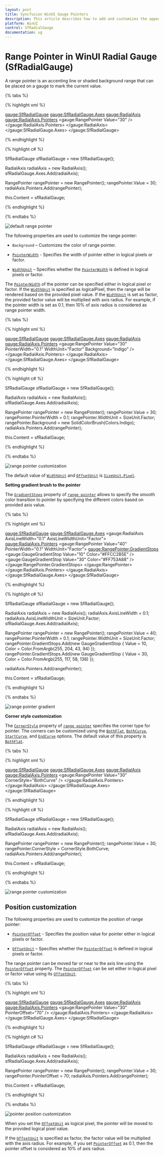 ```yaml
---
layout: post
title: Syncfusion WinUI Gauge Pointers
description: This article describes how to add and customizes the appearence of pointers of radial gauge control in WinUI platform
platform: WinUI
control: SfRadialGauge
documentation: ug
---
```


# Range Pointer in WinUI Radial Gauge (SfRadialGauge)

A range pointer is an accenting line or shaded background range that can be placed on a gauge to mark the current value.

{% tabs %}

{% highlight xml %}

<gauge:SfRadialGauge>
    <gauge:SfRadialGauge.Axes>
        <gauge:RadialAxis>
            <gauge:RadialAxis.Pointers>
                <gauge:RangePointer Value="30" />
            </gauge:RadialAxis.Pointers>
        </gauge:RadialAxis>
    </gauge:SfRadialGauge.Axes>
</gauge:SfRadialGauge>

{% endhighlight %}

{% highlight c# %}

SfRadialGauge sfRadialGauge = new SfRadialGauge();

RadialAxis radialAxis = new RadialAxis();
sfRadialGauge.Axes.Add(radialAxis);

RangePointer rangePointer = new RangePointer();
rangePointer.Value = 30;
radialAxis.Pointers.Add(rangePointer);

this.Content = sfRadialGauge;

{% endhighlight %}

{% endtabs %}

![default range pointer](images/range-pointer/pointer_default.png)

The following properties are used to customize the range pointer:

* `Background` – Customizes the color of range pointer.

* [`PointerWidth`](https://help.syncfusion.com/cr/winui/Syncfusion.UI.Xaml.Gauges.RangePointer.html#Syncfusion_UI_Xaml_Gauges_RangePointer_PointerWidth) - Specifies the width of pointer either in logical pixels or factor.

* [`WidthUnit`](https://help.syncfusion.com/cr/winui/Syncfusion.UI.Xaml.Gauges.RangePointer.html#Syncfusion_UI_Xaml_Gauges_RangePointer_WidthUnit) – Specifies whether the [`PointerWidth`](https://help.syncfusion.com/cr/winui/Syncfusion.UI.Xaml.Gauges.RangePointer.html#Syncfusion_UI_Xaml_Gauges_RangePointer_PointerWidth) is defined in logical pixels or factor.

The [`PointerWidth`](https://help.syncfusion.com/cr/winui/Syncfusion.UI.Xaml.Gauges.RangePointer.html#Syncfusion_UI_Xaml_Gauges_RangePointer_PointerWidth) of the pointer can be specified either in logical pixel or factor. If the [`WidthUnit`](https://help.syncfusion.com/cr/winui/Syncfusion.UI.Xaml.Gauges.RangePointer.html#Syncfusion_UI_Xaml_Gauges_RangePointer_WidthUnit) is specified as logicalPixel, then the range will be rendered based on the provided pixel value. If the [`WidthUnit`](https://help.syncfusion.com/cr/winui/Syncfusion.UI.Xaml.Gauges.RangePointer.html#Syncfusion_UI_Xaml_Gauges_RangePointer_WidthUnit) is set as factor, the provided factor value will be multiplied with axis radius. For example, if the pointer width is set as 0.1, then 10% of axis radius is considered as range pointer width.

{% tabs %}

{% highlight xml %}

<gauge:SfRadialGauge>
    <gauge:SfRadialGauge.Axes>
        <gauge:RadialAxis>
            <gauge:RadialAxis.Pointers>
                <gauge:RangePointer Value="30"
                                    PointerWidth="0.1"
                                    WidthUnit="Factor"
                                    Background="Indigo" />
            </gauge:RadialAxis.Pointers>
        </gauge:RadialAxis>
    </gauge:SfRadialGauge.Axes>
</gauge:SfRadialGauge>

{% endhighlight %}

{% highlight c# %}

SfRadialGauge sfRadialGauge = new SfRadialGauge();

RadialAxis radialAxis = new RadialAxis();
sfRadialGauge.Axes.Add(radialAxis);

RangePointer rangePointer = new RangePointer();
rangePointer.Value = 30;
rangePointer.PointerWidth = 0.1;
rangePointer.WidthUnit = SizeUnit.Factor;
rangePointer.Background = new SolidColorBrush(Colors.Indigo);
radialAxis.Pointers.Add(rangePointer);

this.Content = sfRadialGauge;

{% endhighlight %}

{% endtabs %}

![range pointer customization](images/range-pointer/pointer_customization.png)

 The default value of [`WidthUnit`](https://help.syncfusion.com/cr/winui/Syncfusion.UI.Xaml.Gauges.RangePointer.html#Syncfusion_UI_Xaml_Gauges_RangePointer_WidthUnit) and [`OffsetUnit`](https://help.syncfusion.com/cr/winui/Syncfusion.UI.Xaml.Gauges.RangePointer.html#Syncfusion_UI_Xaml_Gauges_RangePointer_OffsetUnit) is [`SizeUnit.Pixel`](https://help.syncfusion.com/cr/winui/Syncfusion.UI.Xaml.Gauges.SizeUnit.html#Syncfusion_UI_Xaml_Gauges_SizeUnit_Pixel).
 
 **Setting gradient brush to the pointer**

 The [`GradientStops`](https://help.syncfusion.com/cr/winui/Syncfusion.UI.Xaml.Gauges.RangePointer.html#Syncfusion_UI_Xaml_Gauges_RangePointer_GradientStops) property of [`range pointer`](https://help.syncfusion.com/cr/winui/Syncfusion.UI.Xaml.Gauges.RangePointer.html) allows to specify the smooth color transition to pointer by specifying the different colors based on provided axis value.

{% tabs %}

{% highlight xml %}

<gauge:SfRadialGauge>
    <gauge:SfRadialGauge.Axes>
        <gauge:RadialAxis AxisLineWidth="0.1"
                          AxisLineWidthUnit="Factor">
            <gauge:RadialAxis.Pointers>
                <gauge:RangePointer Value="40"
                                    PointerWidth="0.1"
                                    WidthUnit="Factor">
                    <gauge:RangePointer.GradientStops>
                        <gauge:GaugeGradientStop Value="10"
                                                 Color="#FFCC2B5E" />
                        <gauge:GaugeGradientStop Value="30"
                                                 Color="#FF753A88" />
                    </gauge:RangePointer.GradientStops>
                </gauge:RangePointer>
            </gauge:RadialAxis.Pointers>
        </gauge:RadialAxis>
    </gauge:SfRadialGauge.Axes>
</gauge:SfRadialGauge>

{% endhighlight %}

{% highlight c# %}

SfRadialGauge sfRadialGauge = new SfRadialGauge();

RadialAxis radialAxis = new RadialAxis();
radialAxis.AxisLineWidth = 0.1;
radialAxis.AxisLineWidthUnit = SizeUnit.Factor;
sfRadialGauge.Axes.Add(radialAxis);

RangePointer rangePointer = new RangePointer();
rangePointer.Value = 40;
rangePointer.PointerWidth = 0.1;
rangePointer.WidthUnit = SizeUnit.Factor;
rangePointer.GradientStops.Add(new GaugeGradientStop { Value = 10, Color = Color.FromArgb(255, 204, 43, 94) });
rangePointer.GradientStops.Add(new GaugeGradientStop { Value = 30, Color = Color.FromArgb(255, 117, 58, 136) });

radialAxis.Pointers.Add(rangePointer);

this.Content = sfRadialGauge;

{% endhighlight %}

{% endtabs %}

![range pointer gradient](images/range-pointer/pointer_gradient.png)

**Corner style customization**

 The [`CornerStyle`](https://help.syncfusion.com/cr/winui/Syncfusion.UI.Xaml.Gauges.RangePointer.html#Syncfusion_UI_Xaml_Gauges_RangePointer_CornerStyle) property of [`range pointer`](https://help.syncfusion.com/cr/winui/Syncfusion.UI.Xaml.Gauges.RangePointer.html) specifies the corner type for pointer. The corners can be customized using the [`BothFlat`](https://help.syncfusion.com/cr/winui/Syncfusion.UI.Xaml.Gauges.CornerStyle.html#Syncfusion_UI_Xaml_Gauges_CornerStyle_BothFlat), [`BothCurve`](https://help.syncfusion.com/cr/winui/Syncfusion.UI.Xaml.Gauges.CornerStyle.html#Syncfusion_UI_Xaml_Gauges_CornerStyle_BothCurve), [`StartCurve`](https://help.syncfusion.com/cr/winui/Syncfusion.UI.Xaml.Gauges.CornerStyle.html#Syncfusion_UI_Xaml_Gauges_CornerStyle_StartCurve), and [`EndCurve`](https://help.syncfusion.com/cr/winui/Syncfusion.UI.Xaml.Gauges.CornerStyle.html#Syncfusion_UI_Xaml_Gauges_CornerStyle_EndCurve) options. The default value of this property is [`BothFlat`](https://help.syncfusion.com/cr/winui/Syncfusion.UI.Xaml.Gauges.CornerStyle.html#Syncfusion_UI_Xaml_Gauges_CornerStyle_BothFlat).

{% tabs %}

{% highlight xml %}

<gauge:SfRadialGauge>
    <gauge:SfRadialGauge.Axes>
        <gauge:RadialAxis>
            <gauge:RadialAxis.Pointers>
                <gauge:RangePointer Value="30"
                                    CornerStyle="BothCurve" />
            </gauge:RadialAxis.Pointers>
        </gauge:RadialAxis>
    </gauge:SfRadialGauge.Axes>
</gauge:SfRadialGauge>

{% endhighlight %}

{% highlight c# %}

SfRadialGauge sfRadialGauge = new SfRadialGauge();

RadialAxis radialAxis = new RadialAxis();
sfRadialGauge.Axes.Add(radialAxis);

RangePointer rangePointer = new RangePointer();
rangePointer.Value = 30;
rangePointer.CornerStyle = CornerStyle.BothCurve;
radialAxis.Pointers.Add(rangePointer);

this.Content = sfRadialGauge;

{% endhighlight %}

{% endtabs %}

![range pointer customization](images/range-pointer/pointer_corner.png)

## Position customization

The following properties are used to customize the position of range pointer:

* [`PointerOffset`](https://help.syncfusion.com/cr/winui/Syncfusion.UI.Xaml.Gauges.RangePointer.html#Syncfusion_UI_Xaml_Gauges_RangePointer_PointerOffset) - Specifies the position value for pointer either in logical pixels or factor.

* [`OffsetUnit`](https://help.syncfusion.com/cr/winui/Syncfusion.UI.Xaml.Gauges.RangePointer.html#Syncfusion_UI_Xaml_Gauges_RangePointer_OffsetUnit) – Specifies whether the [`PointerOffset`](https://help.syncfusion.com/cr/winui/Syncfusion.UI.Xaml.Gauges.RangePointer.html#Syncfusion_UI_Xaml_Gauges_RangePointer_PointerOffset) is defined in logical pixels or factor.

The range pointer can be moved far or near to the axis line using the [`PointerOffset`](https://help.syncfusion.com/cr/winui/Syncfusion.UI.Xaml.Gauges.RangePointer.html#Syncfusion_UI_Xaml_Gauges_RangePointer_PointerOffset) property. The [`PointerOffset`](https://help.syncfusion.com/cr/winui/Syncfusion.UI.Xaml.Gauges.RangePointer.html#Syncfusion_UI_Xaml_Gauges_RangePointer_PointerOffset) can be set either in logical pixel or factor value using its [`OffsetUnit`](https://help.syncfusion.com/cr/winui/Syncfusion.UI.Xaml.Gauges.RangePointer.html#Syncfusion_UI_Xaml_Gauges_RangePointer_OffsetUnit).

{% tabs %}

{% highlight xml %}

<gauge:SfRadialGauge>
    <gauge:SfRadialGauge.Axes>
        <gauge:RadialAxis>
            <gauge:RadialAxis.Pointers>
                <gauge:RangePointer Value="30"
                                    PointerOffset="70" />
            </gauge:RadialAxis.Pointers>
        </gauge:RadialAxis>
    </gauge:SfRadialGauge.Axes>
</gauge:SfRadialGauge>

{% endhighlight %}

{% highlight c# %}

SfRadialGauge sfRadialGauge = new SfRadialGauge();

RadialAxis radialAxis = new RadialAxis();
sfRadialGauge.Axes.Add(radialAxis);

RangePointer rangePointer = new RangePointer();
rangePointer.Value = 30;
rangePointer.PointerOffset = 70;
radialAxis.Pointers.Add(rangePointer);

this.Content = sfRadialGauge;

{% endhighlight %}

{% endtabs %}

![pointer position customization](images/range-pointer/pointer_offset.png)

When you set the [`OffsetUnit`](https://help.syncfusion.com/cr/winui/Syncfusion.UI.Xaml.Gauges.RangePointer.html#Syncfusion_UI_Xaml_Gauges_RangePointer_OffsetUnit) as logical pixel, the pointer will be moved to the provided logical pixel value.

If the [`OffsetUnit`](https://help.syncfusion.com/cr/winui/Syncfusion.UI.Xaml.Gauges.RangePointer.html#Syncfusion_UI_Xaml_Gauges_RangePointer_OffsetUnit) is specified as factor, the factor value will be multiplied with the axis radius. For example, if you set [`PointerOffset`](https://help.syncfusion.com/cr/winui/Syncfusion.UI.Xaml.Gauges.RangePointer.html#Syncfusion_UI_Xaml_Gauges_RangePointer_PointerOffset) as 0.1, then the pointer offset is considered as 10% of axis radius.